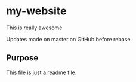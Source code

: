 # my-website

This is really awesome

Updates made on master on GitHub before rebase

## Purpose

This file is just a readme file.
